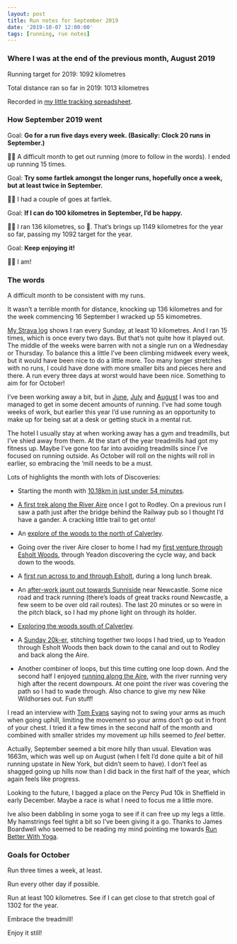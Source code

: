 ```yaml
---
layout: post
title: Run notes for September 2019
date: '2019-10-07 12:00:00'
tags: [running, run notes]
---
```

### Where I was at the end of the previous month, August 2019

Running target for 2019: 1092 kilometres

Total distance ran so far in 2019: 1013 kilometres

Recorded in [my little tracking spreadsheet](https://www.icloud.com/numbers/0cWhQqgPDF2FKXSnUdB79lWVw#2019_running).

### How September 2019 went

Goal: **Go for a run five days every week. (Basically: Clock 20 runs in September.)**

👎🏼 A difficult month to get out running (more to follow in the words). I ended up running 15 times.

Goal: **Try some fartlek amongst the longer runs, hopefully once a week, but at least twice in September.**

👍🏼 I had a couple of goes at fartlek.

Goal: **If I can do 100 kilometres in September, I’d be happy.**

👍🏼 I ran 136 kilometres, so 🙂. That’s brings up 1149 kilometres for the year so far, passing my 1092 target for the year.

Goal: **Keep enjoying it!**

👍🏼 I am!

### The words

A difficult month to be consistent with my runs.

It wasn’t a terrible month for distance, knocking up 136 kilometres and for the week commencing 16 September I wracked up 55 kimometres.

[My Strava log](https://www.strava.com/athletes/41247532/training/log?feature=last-4-weeks-calendar) shows I ran every Sunday, at least 10 kilometres. And I ran 15 times, which is once every two days. But that’s not quite how it played out. The middle of the weeks were barren with not a single run on a Wednesday or Thursday. To balance this a little I’ve been climbing midweek every week, but it would have been nice to do a little more. Too many longer stretches with no runs, I could have done with more smaller bits and pieces here and there. A run every three days at worst would have been nice. Something to aim for for October!

I’ve been working away a bit, but in [June](run-notes-2019-june/), [July](run-notes-2019-july/) and [August](run-notes-2019-august/) I was too and managed to get in some decent amounts of running. I’ve had some tough weeks of work, but earlier this year I’d use running as an opportunity to make up for being sat at a desk or getting stuck in a mental rut.

The hotel I usually stay at when working away has a gym and treadmills, but I’ve shied away from them. At the start of the year treadmills had got my fitness up. Maybe I’ve gone too far into avoiding treadmills since I’ve focused on running outside. As October will roll on the nights will roll in earlier, so embracing the ‘mill needs to be a must.

Lots of highlights the month with lots of Discoveries:

* Starting the month with [10.18km in just under 54 minutes](https://www.strava.com/activities/2670004296).

* [A first trek along the River Aire](https://www.strava.com/activities/2689896075) once I got to Rodley. On a previous run I saw a path just after the bridge behind the Railway pub so I thought I’d have a gander. A cracking little trail to get onto!

* An [explore of the woods to the north of Calverley](https://www.strava.com/activities/2696665066).

* Going over the river Aire closer to home I had my [first venture through Esholt Woods](https://www.strava.com/activities/2710148143), through Yeadon discovering the cycle way, and back down to the woods.

* A [first run across to and through Esholt](https://www.strava.com/activities/2713637392), during a long lunch break.

* An [after-work jaunt out towards Sunniside](https://www.strava.com/activities/2717565577) near Newcastle. Some nice road and track running (there’s loads of great tracks round Newcastle, a few seem to be over old rail routes). The last 20 minutes or so were in the pitch black, so I had my phone light on through its holder.

* [Exploring the woods south of Calverley](https://www.strava.com/activities/2726789057).

* A [Sunday 20k-er](https://www.strava.com/activities/2730078535), stitching together two loops I had tried, up to Yeadon through Esholt Woods then back down to the canal and out to Rodley and back along the Aire.

* Another combiner of loops, but this time cutting one loop down. And the second half I enjoyed [running along the Aire](https://www.strava.com/activities/2749696601), with the river running very high after the recent downpours. At one point the river was covering the path so I had to wade through. Also chance to give my new Nike Wildhorses out. Fun stuff!

I read an interview with [Tom Evans](https://twitter.com/tomevansultra) saying not to swing your arms as much when going uphill, limiting the movement so your arms don’t go out in front of your chest. I tried it a few times in the second half of the month and combined with smaller strides my movement up hills seemed to _feel_ better.

Actually, September seemed a bit more hilly than usual. Elevation was 1663m, which was well up on August (when I felt I’d done quite a bit of hill running upstate in New York, but didn’t seem to have). I don’t feel as shagged going up hills now than I did back in the first half of the year, which again feels like progress.

Looking to the future, I bagged a place on the Percy Pud 10k in Sheffield in early December. Maybe a race is what I need to focus me a little more.

Ive also been dabbling in some yoga to see if it can free up my legs a little. My hamstrings feel tight a bit so I’ve been giving it a go. Thanks to James Boardwell who seemed to be reading my mind pointing me towards [Run Better With Yoga](https://instagram.com/runbetterwithyoga?igshid=wenkdkq46iqi).

### Goals for October

Run three times a week, at least.

Run every other day if possible.

Run at least 100 kilometres. See if I can get close to that stretch goal of 1302 for the year.

Embrace the treadmill!

Enjoy it still!
